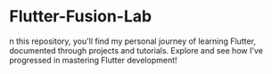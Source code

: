 # Flutter-Fusion-Lab
n this repository, you'll find my personal journey of learning Flutter, documented through projects and tutorials. Explore and see how I've progressed in mastering Flutter development!
